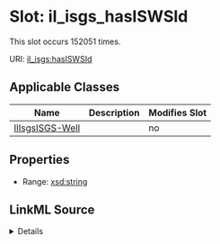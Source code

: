 

# Slot: il_isgs_hasISWSId




This slot occurs 152051 times.


URI: [il_isgs:hasISWSId](http://sawgraph.spatialai.org/v1/il-isgs#hasISWSId)



<!-- no inheritance hierarchy -->





## Applicable Classes

| Name | Description | Modifies Slot |
| --- | --- | --- |
| [IlIsgsISGS-Well](../classes/IlIsgsISGS-Well.md) |  |  no  |







## Properties

* Range: [xsd:string](http://www.w3.org/2001/XMLSchema#string)







## LinkML Source

<details>

```yaml
name: il_isgs_hasISWSId
from_schema: okns:hydrology-kg
exact_mappings:
- http://sawgraph.spatialai.org/v1/il-isgs#hasISWSId
rank: 1000
slot_uri: il_isgs:hasISWSId
alias: il_isgs_hasISWSId
domain_of:
- il_isgs_ISGS-Well
range: string

```
</details>